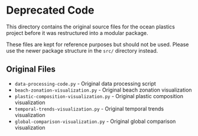# Deprecated Code

This directory contains the original source files for the ocean plastics project before it was restructured into a modular package.

These files are kept for reference purposes but should not be used. Please use the newer package structure in the `src/` directory instead.

## Original Files

- `data-processing-code.py` - Original data processing script
- `beach-zonation-visualization.py` - Original beach zonation visualization
- `plastic-composition-visualization.py` - Original plastic composition visualization
- `temporal-trends-visualization.py` - Original temporal trends visualization
- `global-comparison-visualization.py` - Original global comparison visualization